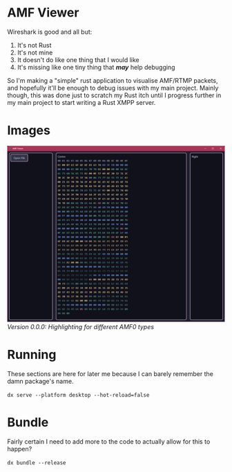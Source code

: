 # AMF Viewer

Wireshark is good and all but:

1) It's not Rust
2) It's not mine
3) It doesn't do like one thing that I would like
4) It's missing like one tiny thing that ***may*** help debugging

So I'm making a "simple" rust application to visualise AMF/RTMP packets, and hopefully it'll be
enough to debug issues with my main project. Mainly though, this was done just to scratch my
Rust itch until I progress further in my main project to start writing a Rust XMPP server.

# Images

![Version 0.0.0 Image](https://github.com/Portablefire22/AMF-Viewer/blob/master/.github/images/AMF%20Viewer%200.0.0.png?raw=true:w
)
*Version 0.0.0: Highlighting for different AMF0 types*

# Running

These sections are here for later me because I can barely remember the damn package's name.

`dx serve --platform desktop --hot-reload=false`

# Bundle

Fairly certain I need to add more to the code to actually allow for this to happen?

`dx bundle --release`